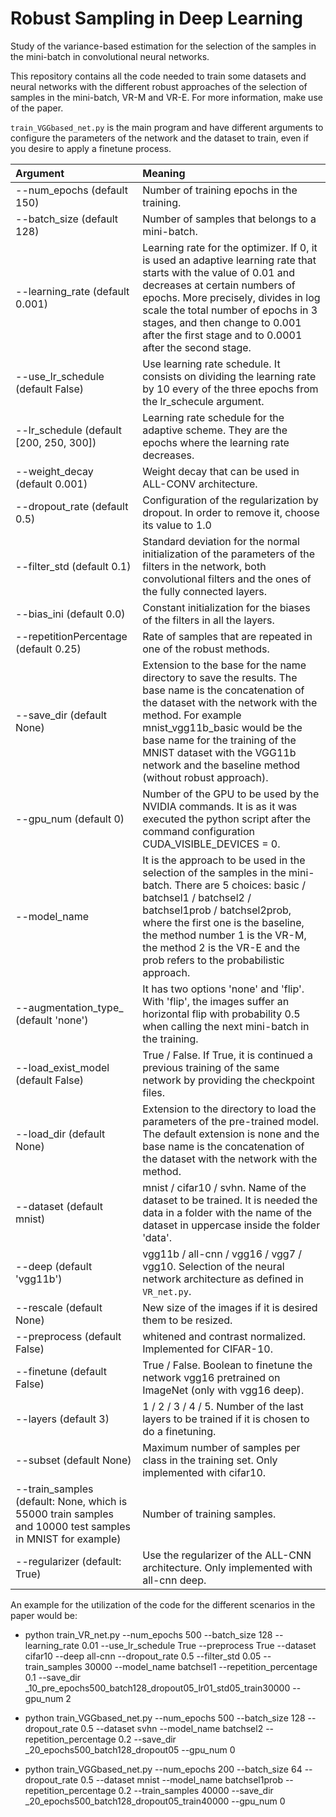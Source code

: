 # Robust Sampling in Deep Learning
Study of the variance-based estimation for the selection of the samples in the mini-batch in convolutional neural networks.

This repository contains all the code needed to train some datasets and neural networks with the different robust approaches of the selection of samples in the mini-batch, VR-M and VR-E.
For more information, make use of the paper.

`train_VGGbased_net.py` is the main program and have different arguments to configure the parameters of the network and the dataset to train, even if you desire to apply a finetune process.

| **Argument** | **Meaning** |
|:-------------|:------------|
| --num_epochs (default 150) | Number of training epochs in the training. |
| --batch_size (default 128) | Number of samples that belongs to a mini-batch. |
| --learning_rate (default 0.001) | Learning rate for the optimizer. If 0, it is used an adaptive learning rate that starts with the value of 0.01 and decreases at certain numbers of epochs. More precisely, divides in log scale the total number of epochs in 3 stages, and then change to 0.001 after the first stage and to 0.0001 after the second stage. |
| --use_lr_schedule (default False)| Use learning rate schedule. It consists on dividing the learning rate by 10 every of the three epochs from the lr_schecule argument. |
| --lr_schedule (default [200, 250, 300]) | Learning rate schedule for the adaptive scheme. They are the epochs where the learning rate decreases. |
| --weight_decay (default 0.001) | Weight decay that can be used in ALL-CONV architecture. |
| --dropout_rate (default 0.5) | Configuration of the regularization by dropout. In order to remove it, choose its value to 1.0 |
| --filter_std (default 0.1) | Standard deviation for the normal initialization of the parameters of the filters in the network, both convolutional filters and the ones of the fully connected layers. |
| --bias_ini (default 0.0) | Constant initialization for the biases of the filters in all the layers. |
| --repetitionPercentage (default 0.25) | Rate of samples that are repeated in one of the robust methods. |
| --save_dir  (default None) | Extension to the base for the name directory to save the results. The base name is the concatenation of the dataset with the network with the method. For example mnist_vgg11b_basic would be the base name for the training of the MNIST dataset with the VGG11b network and the baseline method (without robust approach). |
| --gpu_num  (default 0) | Number of the GPU to be used by the NVIDIA commands. It is as it was executed the python script after the command configuration CUDA_VISIBLE_DEVICES = 0. |
| --model_name | It is the approach to be used in the selection of the samples in the mini-batch. There are 5 choices: basic / batchsel1 / batchsel2 / batchsel1prob / batchsel2prob, where the first one is the baseline, the method number 1 is the VR-M, the method 2 is the VR-E and the prob refers to the probabilistic approach. |
| --augmentation_type_ (default 'none') | It has two options 'none' and 'flip'. With 'flip', the images suffer an horizontal flip with probability 0.5 when calling the next mini-batch in the training. |
| --load_exist_model (default False) | True / False. If True, it is continued a previous training of the same network by providing the checkpoint files. |
| --load_dir (default None) | Extension to the directory to load the parameters of the pre-trained model. The default extension is none and the base name is the concatenation of the dataset with the network with the method. |
| --dataset (default mnist) | mnist / cifar10 / svhn. Name of the dataset to be trained. It is needed the data in a folder with the name of the dataset in uppercase inside the folder 'data'. |
| --deep (default 'vgg11b') | vgg11b / all-cnn / vgg16 / vgg7 / vgg10. Selection of the neural network architecture as defined in `VR_net.py`. |
| --rescale (default None) | New size of the images if it is desired them to be resized. |
| --preprocess (default False)| whitened and contrast normalized. Implemented for CIFAR-10. |
| --finetune (default False) | True / False. Boolean to finetune the network vgg16 pretrained on ImageNet (only with vgg16 deep). |
| --layers (default 3) | 1 / 2 / 3 / 4 / 5. Number of the last layers to be trained if it is chosen to do a finetuning. |
| --subset (default None) | Maximum number of samples per class in the training set. Only implemented with cifar10. |
| --train_samples (default: None, which is 55000 train samples and 10000 test samples in MNIST for example) | Number of training samples. |
| --regularizer (default: True)| Use the regularizer of the ALL-CNN architecture. Only implemented with all-cnn deep. |


An example for the utilization of the code for the different scenarios in the paper would be:
- python train_VR_net.py --num_epochs 500 --batch_size 128 --learning_rate 0.01 --use_lr_schedule True --preprocess True --dataset cifar10 --deep all-cnn --dropout_rate 0.5 --filter_std 0.05 --train_samples 30000 --model_name batchsel1 --repetition_percentage 0.1 --save_dir _10_pre_epochs500_batch128_dropout05_lr01_std05_train30000 --gpu_num 2

- python train_VGGbased_net.py --num_epochs 500 --batch_size 128 --dropout_rate 0.5 --dataset svhn --model_name batchsel2 --repetition_percentage 0.2 --save_dir _20_epochs500_batch128_dropout05  --gpu_num 0

- python train_VGGbased_net.py --num_epochs 200 --batch_size 64 --dropout_rate 0.5 --dataset mnist --model_name batchsel1prob --repetition_percentage 0.2 --train_samples 40000 --save_dir _20_epochs500_batch128_dropout05_train40000  --gpu_num 0
